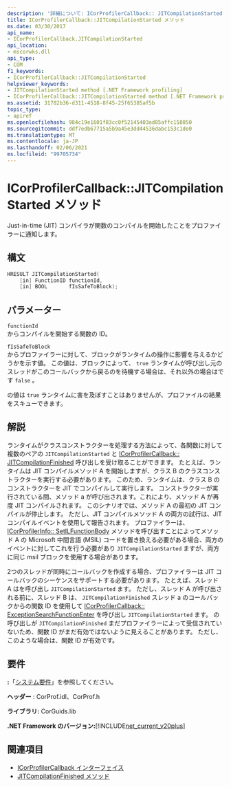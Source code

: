 ```yaml
---
description: '詳細について: ICorProfilerCallback:: JITCompilationStarted メソッド'
title: ICorProfilerCallback::JITCompilationStarted メソッド
ms.date: 03/30/2017
api_name:
- ICorProfilerCallback.JITCompilationStarted
api_location:
- mscorwks.dll
api_type:
- COM
f1_keywords:
- ICorProfilerCallback::JITCompilationStarted
helpviewer_keywords:
- JITCompilationStarted method [.NET Framework profiling]
- ICorProfilerCallback::JITCompilationStarted method [.NET Framework profiling]
ms.assetid: 31782b36-d311-4518-8f45-25f65385af5b
topic_type:
- apiref
ms.openlocfilehash: 984c19e1601f83cc0f52145403ad85affc158050
ms.sourcegitcommit: ddf7edb67715a5b9a45e3dd44536dabc153c1de0
ms.translationtype: MT
ms.contentlocale: ja-JP
ms.lasthandoff: 02/06/2021
ms.locfileid: "99705734"
---
```

# <a name="icorprofilercallbackjitcompilationstarted-method"></a>ICorProfilerCallback::JITCompilationStarted メソッド

Just-in-time (JIT) コンパイラが関数のコンパイルを開始したことをプロファイラーに通知します。  
  
## <a name="syntax"></a>構文  
  
```cpp  
HRESULT JITCompilationStarted(  
    [in] FunctionID functionId,  
    [in] BOOL       fIsSafeToBlock);  
```  
  
## <a name="parameters"></a>パラメーター  

 `functionId`  
 からコンパイルを開始する関数の ID。  
  
 `fIsSafeToBlock`  
 からプロファイラーに対して、ブロックがランタイムの操作に影響を与えるかどうかを示す値。 この値は、ブロックによって、 `true` ランタイムが呼び出し元のスレッドがこのコールバックから戻るのを待機する場合は、それ以外の場合はです `false` 。  
  
 の値は `true` ランタイムに害を及ぼすことはありませんが、プロファイルの結果をスキューできます。  
  
## <a name="remarks"></a>解説  

 ランタイムがクラスコンストラクターを処理する方法によって、各関数に対して複数のペアの `JITCompilationStarted` と [ICorProfilerCallback:: JITCompilationFinished](icorprofilercallback-jitcompilationfinished-method.md) 呼び出しを受け取ることができます。 たとえば、ランタイムは JIT コンパイルメソッド A を開始しますが、クラス B のクラスコンストラクターを実行する必要があります。 このため、ランタイムは、クラス B のコンストラクターを JIT でコンパイルして実行します。 コンストラクターが実行されている間、メソッド a が呼び出されます。これにより、メソッド A が再度 JIT コンパイルされます。 このシナリオでは、メソッド A の最初の JIT コンパイルが停止します。 ただし、JIT コンパイルメソッド A の両方の試行は、JIT コンパイルイベントを使用して報告されます。 プロファイラーは、 [ICorProfilerInfo:: SetILFunctionBody](icorprofilerinfo-setilfunctionbody-method.md) メソッドを呼び出すことによってメソッド A の Microsoft 中間言語 (MSIL) コードを置き換える必要がある場合、両方のイベントに対してこれを行う必要があり `JITCompilationStarted` ますが、両方に同じ msil ブロックを使用する場合があります。  
  
 2つのスレッドが同時にコールバックを作成する場合、プロファイラーは JIT コールバックのシーケンスをサポートする必要があります。 たとえば、スレッド A はを呼び出し `JITCompilationStarted` ます。 ただし、スレッド A が呼び出される前に、スレッド B は、 `JITCompilationFinished` スレッド a のコールバックからの関数 ID を使用して [ICorProfilerCallback:: ExceptionSearchFunctionEnter](icorprofilercallback-exceptionsearchfunctionenter-method.md) を呼び出し `JITCompilationStarted` ます。 の呼び出しが `JITCompilationFinished` まだプロファイラーによって受信されていないため、関数 ID がまだ有効ではないように見えることがあります。 ただし、このような場合は、関数 ID が有効です。  
  
## <a name="requirements"></a>要件  

 **:**「[システム要件](../../get-started/system-requirements.md)」を参照してください。  
  
 **ヘッダー** : CorProf.idl、CorProf.h  
  
 **ライブラリ:** CorGuids.lib  
  
 **.NET Framework のバージョン:**[!INCLUDE[net_current_v20plus](../../../../includes/net-current-v20plus-md.md)]  
  
## <a name="see-also"></a>関連項目

- [ICorProfilerCallback インターフェイス](icorprofilercallback-interface.md)
- [JITCompilationFinished メソッド](icorprofilercallback-jitcompilationfinished-method.md)
